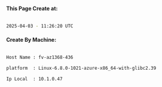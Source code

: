 
   
#### This Page Create at:

```bash

2025-04-03 - 11:26:20 UTC

```

#### Create By Machine:

```bash

Host Name : fv-az1368-436

platform  : Linux-6.8.0-1021-azure-x86_64-with-glibc2.39

Ip Local  : 10.1.0.47

```

